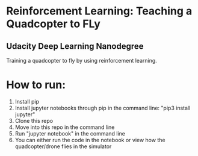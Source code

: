 # Reinforcement Learning: Teaching a Quadcopter to FLy
## Udacity Deep Learning Nanodegree
Training a quadcopter to fly by using reinforcement learning.
# How to run:
1) Install pip
2) Install jupyter notebooks through pip in the command line: "pip3 install jupyter"
3) Clone this repo
4) Move into this repo in the command line
5) Run "jupyter notebook" in the command line
6) You can either run the code in the notebook or view how the quadcopter/drone flies in the simulator
